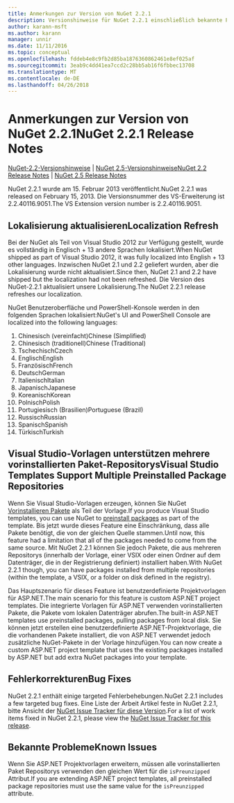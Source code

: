 ```yaml
---
title: Anmerkungen zur Version von NuGet 2.2.1
description: Versionshinweise für NuGet 2.2.1 einschließlich bekannte Probleme, Fehlerbehebungen, Funktionen und Archivierung von dcrs Design.
author: karann-msft
ms.author: karann
manager: unnir
ms.date: 11/11/2016
ms.topic: conceptual
ms.openlocfilehash: fddeb4e8c9fb2d85ba1876360862461e8ef025af
ms.sourcegitcommit: 3eab9c4dd41ea7ccd2c28bb5ab16f6fbbec13708
ms.translationtype: MT
ms.contentlocale: de-DE
ms.lasthandoff: 04/26/2018
---
```

# <a name="nuget-221-release-notes"></a><span data-ttu-id="90ff7-103">Anmerkungen zur Version von NuGet 2.2.1</span><span class="sxs-lookup"><span data-stu-id="90ff7-103">NuGet 2.2.1 Release Notes</span></span>

<span data-ttu-id="90ff7-104">[NuGet-2.2-Versionshinweise](../release-notes/nuget-2.2.md) | [NuGet 2.5-Versionshinweise](../release-notes/nuget-2.5.md)</span><span class="sxs-lookup"><span data-stu-id="90ff7-104">[NuGet 2.2 Release Notes](../release-notes/nuget-2.2.md) | [NuGet 2.5 Release Notes](../release-notes/nuget-2.5.md)</span></span>

<span data-ttu-id="90ff7-105">NuGet 2.2.1 wurde am 15. Februar 2013 veröffentlicht.</span><span class="sxs-lookup"><span data-stu-id="90ff7-105">NuGet 2.2.1 was released on February 15, 2013.</span></span>  <span data-ttu-id="90ff7-106">Die Versionsnummer des VS-Erweiterung ist 2.2.40116.9051.</span><span class="sxs-lookup"><span data-stu-id="90ff7-106">The VS Extension version number is 2.2.40116.9051.</span></span>

## <a name="localization-refresh"></a><span data-ttu-id="90ff7-107">Lokalisierung aktualisieren</span><span class="sxs-lookup"><span data-stu-id="90ff7-107">Localization Refresh</span></span>
<span data-ttu-id="90ff7-108">Bei der NuGet als Teil von Visual Studio 2012 zur Verfügung gestellt, wurde es vollständig in Englisch + 13 andere Sprachen lokalisiert.</span><span class="sxs-lookup"><span data-stu-id="90ff7-108">When NuGet shipped as part of Visual Studio 2012, it was fully localized into English + 13 other languages.</span></span>  <span data-ttu-id="90ff7-109">Inzwischen NuGet 2.1 und 2.2 geliefert wurden, aber die Lokalisierung wurde nicht aktualisiert.</span><span class="sxs-lookup"><span data-stu-id="90ff7-109">Since then, NuGet 2.1 and 2.2 have shipped but the localization had not been refreshed.</span></span>  <span data-ttu-id="90ff7-110">Die Version des NuGet-2.2.1 aktualisiert unsere Lokalisierung.</span><span class="sxs-lookup"><span data-stu-id="90ff7-110">The NuGet 2.2.1 release refreshes our localization.</span></span>

<span data-ttu-id="90ff7-111">NuGet Benutzeroberfläche und PowerShell-Konsole werden in den folgenden Sprachen lokalisiert:</span><span class="sxs-lookup"><span data-stu-id="90ff7-111">NuGet's UI and PowerShell Console are localized into the following languages:</span></span>

1. <span data-ttu-id="90ff7-112">Chinesisch (vereinfacht)</span><span class="sxs-lookup"><span data-stu-id="90ff7-112">Chinese (Simplified)</span></span>
1. <span data-ttu-id="90ff7-113">Chinesisch (traditionell)</span><span class="sxs-lookup"><span data-stu-id="90ff7-113">Chinese (Traditional)</span></span>
1. <span data-ttu-id="90ff7-114">Tschechisch</span><span class="sxs-lookup"><span data-stu-id="90ff7-114">Czech</span></span>
1. <span data-ttu-id="90ff7-115">Englisch</span><span class="sxs-lookup"><span data-stu-id="90ff7-115">English</span></span>
1. <span data-ttu-id="90ff7-116">Französisch</span><span class="sxs-lookup"><span data-stu-id="90ff7-116">French</span></span>
1. <span data-ttu-id="90ff7-117">Deutsch</span><span class="sxs-lookup"><span data-stu-id="90ff7-117">German</span></span>
1. <span data-ttu-id="90ff7-118">Italienisch</span><span class="sxs-lookup"><span data-stu-id="90ff7-118">Italian</span></span>
1. <span data-ttu-id="90ff7-119">Japanisch</span><span class="sxs-lookup"><span data-stu-id="90ff7-119">Japanese</span></span>
1. <span data-ttu-id="90ff7-120">Koreanisch</span><span class="sxs-lookup"><span data-stu-id="90ff7-120">Korean</span></span>
1. <span data-ttu-id="90ff7-121">Polnisch</span><span class="sxs-lookup"><span data-stu-id="90ff7-121">Polish</span></span>
1. <span data-ttu-id="90ff7-122">Portugiesisch (Brasilien)</span><span class="sxs-lookup"><span data-stu-id="90ff7-122">Portuguese (Brazil)</span></span>
1. <span data-ttu-id="90ff7-123">Russisch</span><span class="sxs-lookup"><span data-stu-id="90ff7-123">Russian</span></span>
1. <span data-ttu-id="90ff7-124">Spanisch</span><span class="sxs-lookup"><span data-stu-id="90ff7-124">Spanish</span></span>
1. <span data-ttu-id="90ff7-125">Türkisch</span><span class="sxs-lookup"><span data-stu-id="90ff7-125">Turkish</span></span>

## <a name="visual-studio-templates-support-multiple-preinstalled-package-repositories"></a><span data-ttu-id="90ff7-126">Visual Studio-Vorlagen unterstützen mehrere vorinstallierten Paket-Repositorys</span><span class="sxs-lookup"><span data-stu-id="90ff7-126">Visual Studio Templates Support Multiple Preinstalled Package Repositories</span></span>
<span data-ttu-id="90ff7-127">Wenn Sie Visual Studio-Vorlagen erzeugen, können Sie NuGet [Vorinstallieren Pakete](../visual-studio-extensibility/visual-studio-templates.md) als Teil der Vorlage.</span><span class="sxs-lookup"><span data-stu-id="90ff7-127">If you produce Visual Studio templates, you can use NuGet to [preinstall packages](../visual-studio-extensibility/visual-studio-templates.md) as part of the template.</span></span>  <span data-ttu-id="90ff7-128">Bis jetzt wurde dieses Feature eine Einschränkung, dass alle Pakete benötigt, die von der gleichen Quelle stammen.</span><span class="sxs-lookup"><span data-stu-id="90ff7-128">Until now, this feature had a limitation that all of the packages needed to come from the same source.</span></span>  <span data-ttu-id="90ff7-129">Mit NuGet 2.2.1 können Sie jedoch Pakete, die aus mehreren Repositorys (innerhalb der Vorlage, einer VSIX oder einen Ordner auf dem Datenträger, die in der Registrierung definiert) installiert haben.</span><span class="sxs-lookup"><span data-stu-id="90ff7-129">With NuGet 2.2.1 though, you can have packages installed from multiple repositories (within the template, a VSIX, or a folder on disk defined in the registry).</span></span>

<span data-ttu-id="90ff7-130">Das Hauptszenario für dieses Feature ist benutzerdefinierte Projektvorlagen für ASP.NET.</span><span class="sxs-lookup"><span data-stu-id="90ff7-130">The main scenario for this feature is custom ASP.NET project templates.</span></span>  <span data-ttu-id="90ff7-131">Die integrierte Vorlagen für ASP.NET verwenden vorinstallierten Pakete, die Pakete vom lokalen Datenträger abrufen.</span><span class="sxs-lookup"><span data-stu-id="90ff7-131">The built-in ASP.NET templates use preinstalled packages, pulling packages from local disk.</span></span>  <span data-ttu-id="90ff7-132">Sie können jetzt erstellen eine benutzerdefinierte ASP.NET-Projektvorlage, die die vorhandenen Pakete installiert, die von ASP.NET verwendet jedoch zusätzliche NuGet-Pakete in der Vorlage hinzufügen.</span><span class="sxs-lookup"><span data-stu-id="90ff7-132">You can now create a custom ASP.NET project template that uses the existing packages installed by ASP.NET but add extra NuGet packages into your template.</span></span>

## <a name="bug-fixes"></a><span data-ttu-id="90ff7-133">Fehlerkorrekturen</span><span class="sxs-lookup"><span data-stu-id="90ff7-133">Bug Fixes</span></span>
<span data-ttu-id="90ff7-134">NuGet 2.2.1 enthält einige targeted Fehlerbehebungen.</span><span class="sxs-lookup"><span data-stu-id="90ff7-134">NuGet 2.2.1 includes a few targeted bug fixes.</span></span> <span data-ttu-id="90ff7-135">Eine Liste der Arbeit Artikel feste in NuGet 2.2.1, bitte Ansicht der [NuGet Issue Tracker für diese Version](http://nuget.codeplex.com/workitem/list/advanced?keyword=&status=Closed&type=All&priority=All&release=NuGet%202.2.1&assignedTo=All&component=All&sortField=LastUpdatedDate&sortDirection=Descending&page=0).</span><span class="sxs-lookup"><span data-stu-id="90ff7-135">For a list of work items fixed in NuGet 2.2.1, please view the [NuGet Issue Tracker for this release](http://nuget.codeplex.com/workitem/list/advanced?keyword=&status=Closed&type=All&priority=All&release=NuGet%202.2.1&assignedTo=All&component=All&sortField=LastUpdatedDate&sortDirection=Descending&page=0).</span></span>


## <a name="known-issues"></a><span data-ttu-id="90ff7-136">Bekannte Probleme</span><span class="sxs-lookup"><span data-stu-id="90ff7-136">Known Issues</span></span>

<span data-ttu-id="90ff7-137">Wenn Sie ASP.NET Projektvorlagen erweitern, müssen alle vorinstallierten Paket Repositorys verwenden den gleichen Wert für die `isPreunzipped` Attribut.</span><span class="sxs-lookup"><span data-stu-id="90ff7-137">If you are extending ASP.NET project templates, all preinstalled package repositories must use the same value for the `isPreunzipped` attribute.</span></span>
